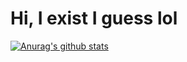 # Hi, I exist I guess lol

[![Anurag's github stats](https://github-readme-stats.vercel.app/api?username=AlienTina)](https://github.com/anuraghazra/github-readme-stats)
